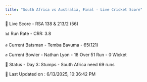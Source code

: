 ```yaml
---
title: "South Africa vs Australia, Final - Live Cricket Score"
---
```


🔴 Live Score - RSA 138 & 213/2 (56)  

📊 Run Rate - CRR: 3.8  

✊ Current Batsman - Temba Bavuma - 65(121)  

✊ Current Bowler - Nathan Lyon - 18 Over 51 Run - 0 Wicket  

📑 Status - Day 3: Stumps - South Africa need 69 runs

📝 Last Updated on : 6/13/2025, 10:36:42 PM  

